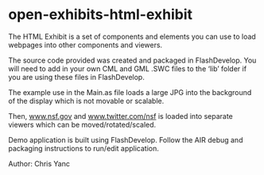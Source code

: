 # open-exhibits-html-exhibit
The HTML Exhibit is a set of components and elements you can use to load webpages into other components and viewers. 

The source code provided was created and packaged in FlashDevelop. You will need to add in your own CML and GML .SWC files to the ‘lib’ folder if you are using these files in FlashDevelop.

The example use in the Main.as file loads a large JPG into the background of the display which is not movable or scalable.

Then, www.nsf.gov and www.twitter.com/nsf is loaded into separate viewers which can be moved/rotated/scaled.

Demo application is built using FlashDevelop. Follow the AIR debug and packaging instructions to run/edit application.

Author: Chris Yanc  
